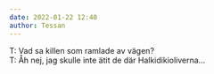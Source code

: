 ```yaml
---
date: 2022-01-22 12:40
author: Tessan
---
```

T: Vad sa killen som ramlade av vägen?   
T: Åh nej, jag skulle inte ätit de där Halkidikioliverna…   
